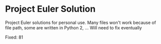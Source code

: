 # Project Euler Solution
Project Euler solutions for personal use.
Many files won't work because of file path, some are written in Python 2, ... Will need to fix eventually

Fixed:
81

